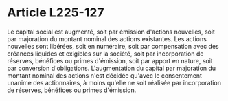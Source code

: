 # Article L225-127

Le capital social est augmenté, soit par émission d'actions nouvelles, soit par majoration du montant nominal des actions existantes.   Les actions nouvelles sont libérées, soit en numéraire, soit par compensation avec des créances liquides et exigibles sur la société, soit par incorporation de réserves, bénéfices ou primes d'émission, soit par apport en nature, soit par conversion d'obligations.   L'augmentation du capital par majoration du montant nominal des actions n'est décidée qu'avec le consentement unanime des actionnaires, à moins qu'elle ne soit réalisée par incorporation de réserves, bénéfices ou primes d'émission.
